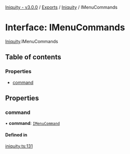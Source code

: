 [Iniquity - v3.0.0](../README.md) / [Exports](../modules.md) / [Iniquity](../modules/Iniquity.md) / IMenuCommands

# Interface: IMenuCommands

[Iniquity](../modules/Iniquity.md).IMenuCommands

## Table of contents

### Properties

- [command](Iniquity.IMenuCommands.md#command)

## Properties

### command

• **command**: [`IMenuCommand`](Iniquity.IMenuCommand.md)

#### Defined in

[iniquity.ts:131](https://github.com/iniquitybbs/iniquity/blob/015f263/packages/core/src/iniquity.ts#L131)
